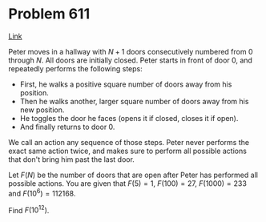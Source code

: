 # Problem 611

[Link](https://projecteuler.net/problem=611)

Peter moves in a hallway with $N + 1$ doors consecutively numbered from $0$ through $N$. All doors are initially closed. Peter starts in front of door $0$, and repeatedly performs the following steps:

*   First, he walks a positive square number of doors away from his position.
*   Then he walks another, larger square number of doors away from his new position.
*   He toggles the door he faces (opens it if closed, closes it if open).
*   And finally returns to door $0$.

We call an action any sequence of those steps. Peter never performs the exact same action twice, and makes sure to perform all possible actions that don't bring him past the last door.

Let $F(N)$ be the number of doors that are open after Peter has performed all possible actions. You are given that $F(5) = 1$, $F(100) = 27$, $F(1000) = 233$ and $F(10^6) = 112168$.

Find $F(10^{12})$.